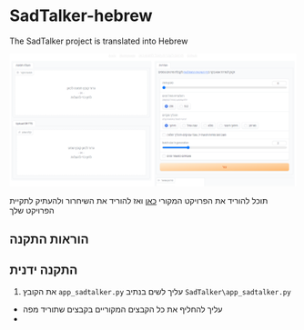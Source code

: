 # SadTalker-hebrew
The SadTalker project is translated into Hebrew

![Image1](image.png)

תוכל להוריד את הפרויקט המקורי [כאן](https://github.com/OpenTalker/SadTalker)
ואז להוריד את השיחרור ולהעתיק לתקיית הפרויקט שלך

## הוראות התקנה
  ## התקנה ידנית
1. את הקובץ  `app_sadtalker.py` עליך לשים בנתיב `SadTalker\app_sadtalker.py`
- עליך להחליף את כל הקבצים המקוריים בקבצים שתוריד מפה
- 
